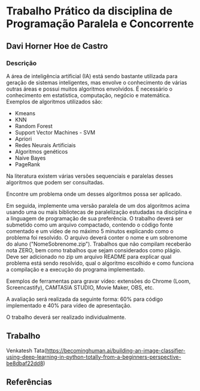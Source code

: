 # Trabalho Prático da disciplina de Programação Paralela e Concorrente
## Davi Horner Hoe de Castro
### Descrição
A área de inteligência artificial (IA) está sendo bastante utilizada para geração de sistemas inteligentes, mas envolve o conhecimento de várias outras áreas e possui muitos algoritmos envolvidos. É necessário o conhecimento em estatística, computação, negócio e matemática. Exemplos de algoritmos utilizados são:

* Kmeans
* KNN
* Random Forest
* Support Vector Machines - SVM
* Apriori
* Redes Neurais Artificiais
* Algoritmos genéticos
* Naive Bayes
* PageRank

Na literatura existem várias versões sequenciais e paralelas desses algoritmos que podem ser consultadas.

Encontre um problema onde um desses algoritmos possa ser aplicado.

Em seguida, implemente uma versão paralela de um dos algoritmos acima usando uma ou mais bibliotecas de paralelização estudadas na disciplina e a linguagem de programação de sua preferência. O trabalho deverá ser submetido como um arquivo compactado, contendo o código fonte comentado e um vídeo de no máximo 5 minutos explicando como o problema foi resolvido. O arquivo deverá conter o nome e um sobrenome do aluno ("NomeSobrenome.zip"). Trabalhos que não compilam receberão nota ZERO, bem como trabalhos que sejam considerados como plágio. Deve ser adicionado no zip um arquivo README para explicar qual problema está sendo resolvido, qual o algoritmo escolhido e como funciona a compilação e a execução do programa implementado.

Exemplos de ferramentas para gravar vídeo: extensões do Chrome (Loom, Screencastify), CAMTASIA STUDIO, Movie Maker, OBS, etc.

A avaliação será realizada da seguinte forma: 60% para código implementado e 40% para vídeo de apresentação.

O trabalho deverá ser realizado individualmente.

## Trabalho

Venkatesh Tata(https://becominghuman.ai/building-an-image-classifier-using-deep-learning-in-python-totally-from-a-beginners-perspective-be8dbaf22dd8)

## Referências
